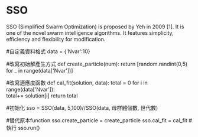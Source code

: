 # SSO
SSO (Simplified Swarm Optimization) is proposed by Yeh in 2009 [1]. It is one of the novel swarm intelligence algorithms. It features simplicity, efficiency and flexibility for modification.

#自定義資料格式
data = {'Nvar':10} 

#改寫初始解產生方式
def create_particle(num):
    return [random.randint(0,5) for _ in range(data['Nvar'])]

#改寫適應度函數
def cal_fit(solution, data):
    total = 0
    for i in range(data['Nvar']):    
        total+= solution[i]
    return total 
    
#初始化
sso = SSO(data, 5,100)//SSO(data, 母群體個數, 世代數)

#替代原本function
sso.create_particle = create_particle
sso.cal_fit = cal_fit
#執行
sso.run()



